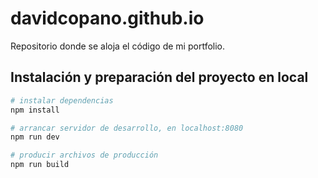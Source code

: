 # davidcopano.github.io

Repositorio donde se aloja el código de mi portfolio.

## Instalación y preparación del proyecto en local

``` bash
# instalar dependencias
npm install

# arrancar servidor de desarrollo, en localhost:8080
npm run dev

# producir archivos de producción
npm run build
```
